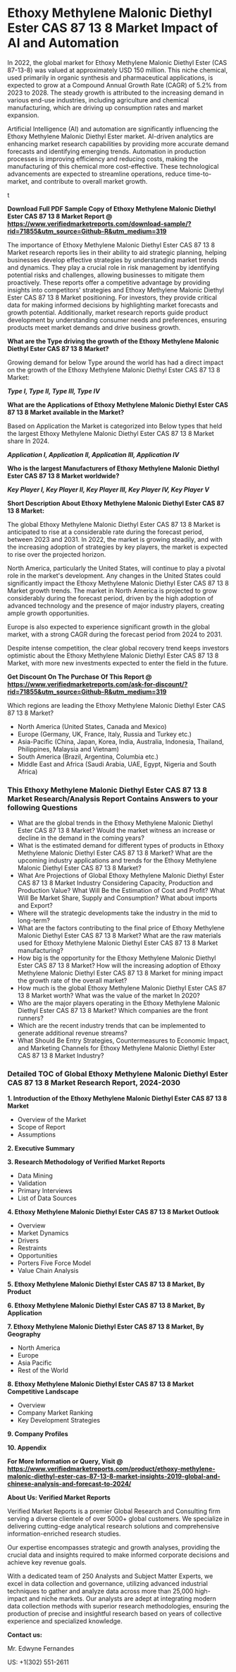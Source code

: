 <meta name="title" content="Global Ethoxy Methylene Malonic Diethyl Ester CAS 87 13 8 Market Impact of AI and Automation"><meta name="description" content="In 2022, the global market for Ethoxy Methylene Malonic Diethyl Ester (CAS 87-13-8) was valued at approximately USD 150 million. This niche chemical, used primarily in"><meta name="title" content="Ethoxy Methylene Malonic Diethyl Ester CAS 87 13 8 Market Size, Share, Scope, Trends, Growth, Opportunities, Analysis, Forecast"><h1>Ethoxy Methylene Malonic Diethyl Ester CAS 87 13 8 Market Impact of AI and Automation</h1><p>In 2022, the global market for Ethoxy Methylene Malonic Diethyl Ester (CAS 87-13-8) was valued at approximately USD 150 million. This niche chemical, used primarily in organic synthesis and pharmaceutical applications, is expected to grow at a Compound Annual Growth Rate (CAGR) of 5.2% from 2023 to 2028. The steady growth is attributed to the increasing demand in various end-use industries, including agriculture and chemical manufacturing, which are driving up consumption rates and market expansion.</p><p>Artificial Intelligence (AI) and automation are significantly influencing the Ethoxy Methylene Malonic Diethyl Ester market. AI-driven analytics are enhancing market research capabilities by providing more accurate demand forecasts and identifying emerging trends. Automation in production processes is improving efficiency and reducing costs, making the manufacturing of this chemical more cost-effective. These technological advancements are expected to streamline operations, reduce time-to-market, and contribute to overall market growth.</p>t</p><p id="" class=""><strong>Download Full PDF Sample Copy of Ethoxy Methylene Malonic Diethyl Ester CAS 87 13 8 Market Report @ <a href="https://www.verifiedmarketreports.com/download-sample/?rid=71855&utm_source=Github-R&utm_medium=319" target="_blank">https://www.verifiedmarketreports.com/download-sample/?rid=71855&utm_source=Github-R&utm_medium=319</a></strong></p><p>The importance of&nbsp;Ethoxy Methylene Malonic Diethyl Ester CAS 87 13 8 Market research reports lies in their ability to aid strategic planning, helping businesses develop effective strategies by understanding market trends and dynamics. They play a crucial role in risk management by identifying potential risks and challenges, allowing businesses to mitigate them proactively. These reports offer a competitive advantage by providing insights into competitors' strategies and Ethoxy Methylene Malonic Diethyl Ester CAS 87 13 8 Market positioning. For investors, they provide critical data for making informed decisions by highlighting market forecasts and growth potential. Additionally, market research reports guide product development by understanding consumer needs and preferences, ensuring products meet market demands and drive business growth.</p><p><strong>What are the&nbsp;Type driving the growth of the Ethoxy Methylene Malonic Diethyl Ester CAS 87 13 8 Market?</strong></p><p id="" class="">Growing demand for below Type around the world has had a direct impact on the growth of the Ethoxy Methylene Malonic Diethyl Ester CAS 87 13 8 Market:</p><em><strong>Type I, Type II, Type III, Type IV</strong></em></p><strong>What are the&nbsp;Applications&nbsp;of Ethoxy Methylene Malonic Diethyl Ester CAS 87 13 8 Market available in the Market?</strong></p><p id="" class="">Based on Application the Market is categorized into Below types that held the largest Ethoxy Methylene Malonic Diethyl Ester CAS 87 13 8 Market share In 2024.</p><em><strong>Application I, Application II, Application III, Application IV</strong></em></p><strong>Who is the largest Manufacturers of Ethoxy Methylene Malonic Diethyl Ester CAS 87 13 8 Market worldwide?</strong></p><p><em><strong>Key Player I, Key Player II, Key Player III, Key Player IV, Key Player V</strong></em></p><p id="" class=""><strong>Short Description About Ethoxy Methylene Malonic Diethyl Ester CAS 87 13 8 Market:</strong></p><p>The global Ethoxy Methylene Malonic Diethyl Ester CAS 87 13 8 Market is anticipated to rise at a considerable rate during the forecast period, between 2023 and 2031. In 2022, the market is growing steadily, and with the increasing adoption of strategies by key players, the market is expected to rise over the projected horizon.</p><p>North America, particularly the United States, will continue to play a pivotal role in the market's development. Any changes in the United States could significantly impact the Ethoxy Methylene Malonic Diethyl Ester CAS 87 13 8 Market growth trends. The market in North America is projected to grow considerably during the forecast period, driven by the high adoption of advanced technology and the presence of major industry players, creating ample growth opportunities.</p><p>Europe is also expected to experience significant growth in the global market, with a strong CAGR during the forecast period from 2024 to 2031.</p><p>Despite intense competition, the clear global recovery trend keeps investors optimistic about the Ethoxy Methylene Malonic Diethyl Ester CAS 87 13 8 Market, with more new investments expected to enter the field in the future.</p><p id="" class=""><strong>Get Discount On The Purchase Of This Report @ <a href="https://www.verifiedmarketreports.com/ask-for-discount/?rid=71855&utm_source=Github-R&utm_medium=319" target="_blank">https://www.verifiedmarketreports.com/ask-for-discount/?rid=71855&utm_source=Github-R&utm_medium=319</a></strong></p>Which regions are leading the Ethoxy Methylene Malonic Diethyl Ester CAS 87 13 8 Market?</p><ul><li>North America (United States, Canada and Mexico)</li><li>Europe (Germany, UK, France, Italy, Russia and Turkey etc.)</li><li>Asia-Pacific (China, Japan, Korea, India, Australia, Indonesia, Thailand, Philippines, Malaysia and Vietnam)</li><li>South America (Brazil, Argentina, Columbia etc.)</li><li>Middle East and Africa (Saudi Arabia, UAE, Egypt, Nigeria and South Africa)</li></ul><h3 id="" class="">This Ethoxy Methylene Malonic Diethyl Ester CAS 87 13 8 Market Research/Analysis Report Contains Answers to your following Questions</h3><ul><li>What are the global trends in the Ethoxy Methylene Malonic Diethyl Ester CAS 87 13 8 Market? Would the market witness an increase or decline in the demand in the coming years?</li><li>What is the estimated demand for different types of products in Ethoxy Methylene Malonic Diethyl Ester CAS 87 13 8 Market? What are the upcoming industry applications and trends for the Ethoxy Methylene Malonic Diethyl Ester CAS 87 13 8 Market?</li><li>What Are Projections of Global Ethoxy Methylene Malonic Diethyl Ester CAS 87 13 8 Market Industry Considering Capacity, Production and Production Value? What Will Be the Estimation of Cost and Profit? What Will Be Market Share, Supply and Consumption? What about imports and Export?</li><li>Where will the strategic developments take the industry in the mid to long-term?</li><li>What are the factors contributing to the final price of Ethoxy Methylene Malonic Diethyl Ester CAS 87 13 8 Market? What are the raw materials used for Ethoxy Methylene Malonic Diethyl Ester CAS 87 13 8 Market manufacturing?</li><li>How big is the opportunity for the Ethoxy Methylene Malonic Diethyl Ester CAS 87 13 8 Market? How will the increasing adoption of Ethoxy Methylene Malonic Diethyl Ester CAS 87 13 8 Market for mining impact the growth rate of the overall market?</li><li>How much is the global Ethoxy Methylene Malonic Diethyl Ester CAS 87 13 8 Market worth? What was the value of the market In 2020?</li><li>Who are the major players operating in the Ethoxy Methylene Malonic Diethyl Ester CAS 87 13 8 Market? Which companies are the front runners?</li><li>Which are the recent industry trends that can be implemented to generate additional revenue streams?</li><li>What Should Be Entry Strategies, Countermeasures to Economic Impact, and Marketing Channels for Ethoxy Methylene Malonic Diethyl Ester CAS 87 13 8 Market Industry?</li></ul><h3 id="" class="">Detailed TOC of Global Ethoxy Methylene Malonic Diethyl Ester CAS 87 13 8 Market Research Report, 2024-2030</h3><p id="" class=""><strong>1. Introduction of the Ethoxy Methylene Malonic Diethyl Ester CAS 87 13 8 Market</strong></p><ul><li>Overview of the Market</li><li>Scope of Report</li><li>Assumptions</li></ul><p id="" class=""><strong>2. Executive Summary</strong></p><p id="" class=""><strong>3. Research Methodology of Verified Market Reports</strong></p><ul><li>Data Mining</li><li>Validation</li><li>Primary Interviews</li><li>List of Data Sources</li></ul><p id="" class=""><strong>4. Ethoxy Methylene Malonic Diethyl Ester CAS 87 13 8 Market Outlook</strong></p><ul><li>Overview</li><li>Market Dynamics</li><li>Drivers</li><li>Restraints</li><li>Opportunities</li><li>Porters Five Force Model</li><li>Value Chain Analysis</li></ul><p id="" class=""><strong>5. Ethoxy Methylene Malonic Diethyl Ester CAS 87 13 8 Market, By Product</strong></p><p id="" class=""><strong>6. Ethoxy Methylene Malonic Diethyl Ester CAS 87 13 8 Market, By Application</strong></p><p id="" class=""><strong>7. Ethoxy Methylene Malonic Diethyl Ester CAS 87 13 8 Market, By Geography</strong></p><ul><li>North America</li><li>Europe</li><li>Asia Pacific</li><li>Rest of the World</li></ul><p id="" class=""><strong>8. Ethoxy Methylene Malonic Diethyl Ester CAS 87 13 8 Market Competitive Landscape</strong></p><ul><li>Overview</li><li>Company Market Ranking</li><li>Key Development Strategies</li></ul><p id="" class=""><strong>9. Company Profiles</strong></p><p id="" class=""><strong>10. Appendix</strong></p><p id="" class=""><strong>For More Information or Query, Visit @ <a href="https://www.verifiedmarketreports.com/product/ethoxy-methylene-malonic-diethyl-ester-cas-87-13-8-market-insights-2019-global-and-chinese-analysis-and-forecast-to-2024/" target="_blank">https://www.verifiedmarketreports.com/product/ethoxy-methylene-malonic-diethyl-ester-cas-87-13-8-market-insights-2019-global-and-chinese-analysis-and-forecast-to-2024/</a></strong></p><p id="" class=""><strong>About Us: Verified Market Reports</strong></p><p id="" class="">Verified Market Reports is a premier Global Research and Consulting firm serving a diverse clientele of over 5000+ global customers. We specialize in delivering cutting-edge analytical research solutions and comprehensive information-enriched research studies.</p><p id="" class="">Our expertise encompasses strategic and growth analyses, providing the crucial data and insights required to make informed corporate decisions and achieve key revenue goals.</p><p id="" class="">With a dedicated team of 250 Analysts and Subject Matter Experts, we excel in data collection and governance, utilizing advanced industrial techniques to gather and analyze data across more than 25,000 high-impact and niche markets. Our analysts are adept at integrating modern data collection methods with superior research methodologies, ensuring the production of precise and insightful research based on years of collective experience and specialized knowledge.</p><p id="" class=""><strong>Contact us:</strong></p><p id="" class="">Mr. Edwyne Fernandes</p><p id="" class="">US: +1(302) 551-2611</p>